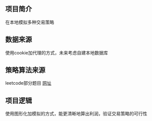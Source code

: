 ## 项目简介
在本地模拟多种交易策略

## 数据来源
使用cookie加代理的方式，未来考虑自建本地数据库

## 策略算法来源
leetcode部分题目 [网址](https://leetcode.cn/problemset/all/?page=1&search=%E8%82%A1%E7%A5%A8&sorting=W3sic29ydE9yZGVyIjoiQVNDRU5ESU5HIiwib3JkZXJCeSI6IkRJRkZJQ1VMVFkifV0%3D)

## 项目逻辑
使用图形化加模拟的方式，能更清晰地算出利润，验证交易策略的可行性